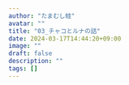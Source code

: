 ```yaml
---
author: "たまむし蛙"
avatar: ""
title: "03_チャコとルナの話"
date: 2024-03-17T14:44:20+09:00
image: ""
draft: false
description: ""
tags: []
---
```

